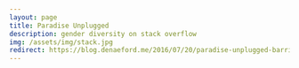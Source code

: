 ```yaml
---
layout: page
title: Paradise Unplugged
description: gender diversity on stack overflow
img: /assets/img/stack.jpg
redirect: https://blog.denaeford.me/2016/07/20/paradise-unplugged-barriers-to-stack-overflow-use/
---
```

